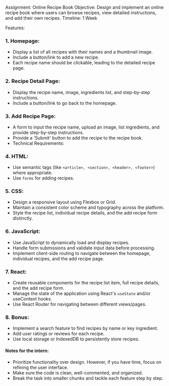Assignment: Online Recipe Book
Objective:
Design and implement an online recipe book where users can browse recipes, view detailed instructions, and add their own recipes.
Timeline: 1 Week

Features:
### 1. Homepage:
- Display a list of all recipes with their names and a thumbnail image.
- Include a button/link to add a new recipe.
- Each recipe name should be clickable, leading to the detailed recipe page.

### 2. Recipe Detail Page:
- Display the recipe name, image, ingredients list, and step-by-step instructions.
- Include a button/link to go back to the homepage.

### 3. Add Recipe Page:
- A form to input the recipe name, upload an image, list ingredients, and provide step-by-step instructions.
- Provide a 'Submit' button to add the recipe to the recipe book.
- Technical Requirements:

### 4. HTML:
- Use semantic tags (like `<article>, <section>, <header>, <footer>`) where appropriate.
- Use `forms` for adding recipes.

### 5. CSS:
- Design a responsive layout using Flexbox or Grid.
- Maintain a consistent color scheme and typography across the platform.
- Style the recipe list, individual recipe details, and the add recipe form distinctly.


### 6. JavaScript:
- Use JavaScript to dynamically load and display recipes.
- Handle form submissions and validate input data before processing.
- Implement client-side routing to navigate between the homepage, individual recipes, and the add recipe page.

### 7. React:
- Create reusable components for the recipe list item, full recipe details, and the add recipe form.
- Manage the state of the application using React's `useState` and/or useContext hooks.
- Use React Router for navigating between different views/pages.

### 8. Bonus:
- Implement a search feature to find recipes by name or key ingredient.
- Add user ratings or reviews for each recipe.
- Use local storage or IndexedDB to persistently store recipes.

#### Notes for the intern:
- Prioritize functionality over design. However, if you have time, focus on refining the user interface.
- Make sure the code is clean, well-commented, and organized.
- Break the task into smaller chunks and tackle each feature step by step.
